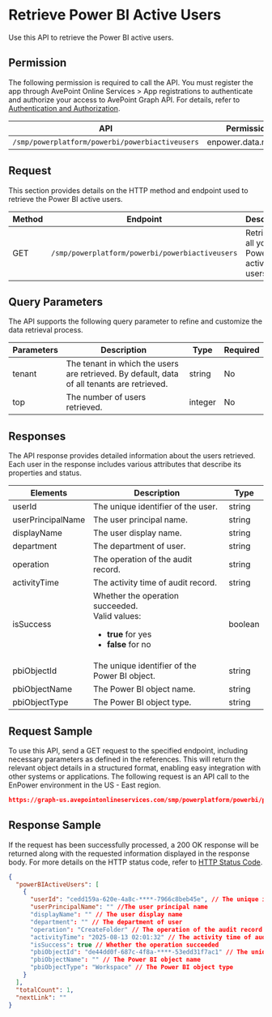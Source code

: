 # Retrieve Power BI Active Users

Use this API to retrieve the Power BI active users.

## Permission

The following permission is required to call the API.
You must register the app through AvePoint Online Services > App registrations to authenticate and authorize your access to AvePoint Graph API.
For details, refer to [Authentication and Authorization](https://learn.avepoint.com/docs/Use-AvePoint-Graph-API.html#authentication-and-authorization).

| API   | Permission |
|-------------------|---------------|
|`/smp/powerplatform/powerbi/powerbiactiveusers` | enpower.data.read.all | 

## Request

This section provides details on the HTTP method and endpoint used to retrieve the Power BI active users.

| Method | Endpoint | Description | 
|--- | --- | --- |
| GET | `/smp/powerplatform/powerbi/powerbiactiveusers` | Retrieves all your Power BI active users | 

## Query Parameters

The API supports the following query parameter to refine and customize the data retrieval process.

| Parameters | Description | Type | Required |
|--- | --- | --- | --- |
| tenant | The tenant in which the users are retrieved. By default, data of all tenants are retrieved. | string | No |
|top| The number of users retrieved. | integer | No |

## Responses

The API response provides detailed information about the users retrieved. Each user in the response includes various attributes that describe its properties and status.

| Elements             | Description                                   | Type    |
|-----------------------|-----------------------------------------------|---------|
| userId                | The unique identifier of the user.                        | string  |
| userPrincipalName     | The user principal name.                   | string  |
| displayName           | The user display name.                          | string  |
| department            | The department of user.                            | string  |
| operation             | The operation of the audit record.                 | string  |
| activityTime          | The activity time of audit record.                 | string  |
| isSuccess             | Whether the operation succeeded.<br> Valid values: <br> <ul><li> **true** for yes <br> </li><li> **false** for no <br>| boolean |
| pbiObjectId           | The unique identifier of the Power BI object.              | string  |
| pbiObjectName         | The Power BI object name.                          | string  |
| pbiObjectType         | The Power BI object type.                          | string  |

## Request Sample

To use this API, send a GET request to the specified endpoint, including necessary parameters as defined in the references. This will return the relevant object details in a structured format, enabling easy integration with other systems or applications. The following request is an API call to the EnPower environment in the US - East region.

```json
https://graph-us.avepointonlineservices.com/smp/powerplatform/powerbi/powerbiactiveusers
```

## Response Sample

If the request has been successfully processed, a 200 OK response will be returned along with the requested information displayed in the response body. For more details on the HTTP status code, refer to [HTTP Status Code](https://learn.avepoint.com/docs/Use-AvePoint-Graph-API.html#http-status-code).

```json
{
  "powerBIActiveUsers": [
    {
      "userId": "cedd159a-620e-4a8c-****-7966c8beb45e", // The unique identifier of the user
      "userPrincipalName": "" //The user principal name      
      "displayName": "" // The user display name
      "department": "" // The department of user
      "operation": "CreateFolder" // The operation of the audit record
      "activityTime": "2025-08-13 02:01:32" // The activity time of audit record
      "isSuccess": true // Whether the operation succeeded
      "pbiObjectId": "de44dd0f-687c-4f8a-****-53edd31f7ac1" // The unique identifier of the Power BI object
      "pbiObjectName": "" // The Power BI object name
      "pbiObjectType": "Workspace" // The Power BI object type
    }
  ],
  "totalCount": 1,
  "nextLink": ""
}

